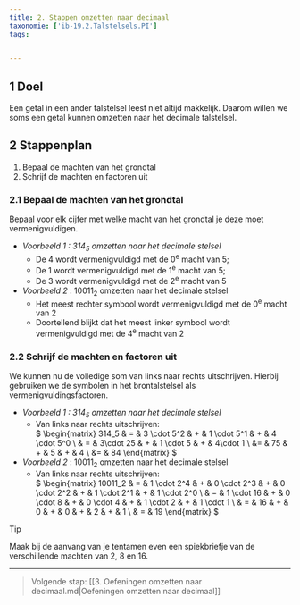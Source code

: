 ```yaml
---
title: 2. Stappen omzetten naar decimaal
taxonomie: ['ib-19.2.Talstelsels.PI']
tags:

 
---
```


## 1 Doel

Een getal in een ander talstelsel leest niet altijd makkelijk. Daarom
willen we soms een getal kunnen omzetten naar het decimale talstelsel.

## 2 Stappenplan

1. Bepaal de machten van het grondtal
1. Schrijf de machten en factoren uit

### 2.1 Bepaal de machten van het grondtal

Bepaal voor elk cijfer met welke macht van het grondtal je deze moet
vermenigvuldigen.

- *Voorbeeld 1 : $314_5$ omzetten naar het decimale stelsel*
  - De 4 wordt vermenigvuldigd met de 0<sup>e</sup> macht van 5;
  - De 1 wordt vermenigvuldigd met de 1<sup>e</sup> macht van 5;
  - De 3 wordt vermenigvuldigd met de 2<sup>e</sup> macht van 5
- *Voorbeeld 2* : $10011_2$ omzetten naar het decimale stelsel
  - Het meest rechter symbool  wordt vermenigvuldigd met de
  0<sup>e</sup> macht van 2
  - Doortellend blijkt dat het meest linker symbool wordt
  vermenigvuldigd met de 4<sup>e</sup> macht van 2

### 2.2 Schrijf de machten en factoren uit

We kunnen nu de volledige som van links naar rechts uitschrijven.
Hierbij gebruiken we de symbolen in het brontalstelsel als
vermenigvuldingsfactoren.

- *Voorbeeld 1 : $314_5$ omzetten naar het decimale stelsel*
  - Van links naar rechts uitschrijven: \
$
\begin{matrix}
314_5 & = & 3 \cdot 5^2 & + & 1 \cdot 5^1 & + & 4 \cdot 5^0 \\
& = & 3\cdot 25 & + & 1 \cdot 5 & + & 4\cdot 1 \\
&= & 75 & + & 5 & + & 4 \\
&= & 84
\end{matrix}
$
- *Voorbeeld 2* : $10011_2$ omzetten naar het decimale stelsel
  - Van links naar rechts uitschrijven: \
$
\begin{matrix}
10011_2 & = & 
  1 \cdot 2^4 & + &
  0 \cdot 2^3 & + & 0 \cdot 2^2 & + & 1 \cdot 2^1 & + & 1 \cdot 2^0 \\
& = &
  1 \cdot 16 & + &
  0 \cdot 8 & + & 0 \cdot 4 & + & 1 \cdot 2 & + & 1 \cdot 1 \\
& = & 16 & + & 0 & + & 0 & + & 2 & + & 1 \\
& = & 19
\end{matrix}
$

> [!TIP]
> Maak bij de aanvang van je tentamen even een spiekbriefje van
> de verschillende machten van 2, 8 en 16.

---

> Volgende stap: [[3. Oefeningen omzetten naar decimaal.md|Oefeningen omzetten naar decimaal]]
